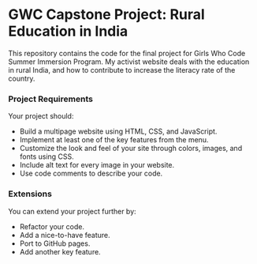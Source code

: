# GWC Capstone Project: Rural Education in India

This repository contains the code for the final project for Girls Who Code Summer Immersion Program. My activist website deals with the education in rural India, and how to contribute to increase the literacy rate of the country.


### Project Requirements
Your project should:
- Build a multipage website using HTML, CSS, and JavaScript.
- Implement at least one of the key features from the menu. 
- Customize the look and feel of your site through colors, images, and fonts using CSS.
- Include alt text for every image in your website.
- Use code comments to describe your code.


### Extensions
You can extend your project further by:
- Refactor your code.
- Add a nice-to-have feature.
- Port to GitHub pages.
- Add another key feature.







